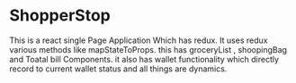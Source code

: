 # ShopperStop
This is a  react single Page Application Which has redux.
It uses redux various methods like mapStateToProps.
this has groceryList , shoopingBag and Toatal bill Components.
it also has wallet functionality which directly record to current wallet status and all things are dynamics.
